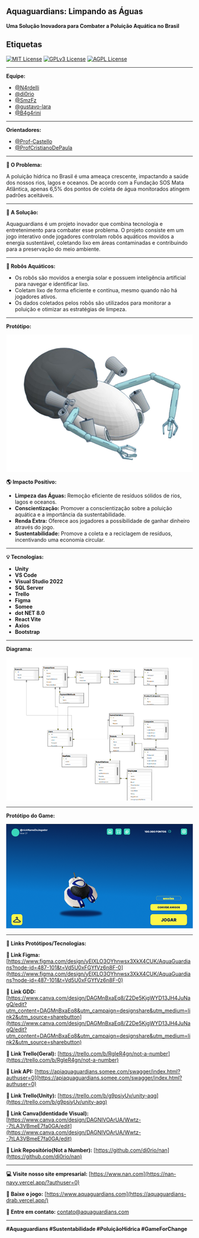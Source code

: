 ## Aquaguardians: Limpando as Águas

**Uma Solução Inovadora para Combater a Poluição Aquática no Brasil**

## Etiquetas

[![MIT License](https://img.shields.io/badge/License-MIT-green.svg)](https://choosealicense.com/licenses/mit/)
[![GPLv3 License](https://img.shields.io/badge/License-GPL%20v3-yellow.svg)](https://opensource.org/licenses/)
[![AGPL License](https://img.shields.io/badge/license-AGPL-blue.svg)](http://www.gnu.org/licenses/agpl-3.0)

---

**Equipe:**

- [@N4rdelli](https://www.github.com/N4rdelli)
- [@di0rio](https://www.github.com/di0rio) 
- [@SmzFz](https://www.github.com/SmzFz) 
- [@gustavo-lara](https://www.github.com/gustavo-lara)
- [@B4g4rini](https://www.github.com/B4g4rini)

---

**Orientadores:**

- [@Prof-Castello](https://www.github.com/Prof-Castello) 
- [@ProfCristianoDePaula](https://www.github.com/ProfCristianoDePaula) 

---

**🌊 O Problema:**

A poluição hídrica no Brasil é uma ameaça crescente, impactando a saúde dos nossos rios, lagos e oceanos. De acordo com a Fundação SOS Mata Atlântica, apenas 6,5% dos pontos de coleta de água monitorados atingem padrões aceitáveis.

---

**🤖 A Solução:**

Aquaguardians é um projeto inovador que combina tecnologia e entretenimento para combater esse problema. O projeto consiste em um jogo interativo onde jogadores controlam robôs aquáticos movidos a energia sustentável, coletando lixo em áreas contaminadas e contribuindo para a preservação do meio ambiente.

---

**🤖 Robôs Aquáticos:**

- Os robôs são movidos a energia solar e possuem inteligência artificial para navegar e identificar lixo.
- Coletam lixo de forma eficiente e contínua, mesmo quando não há jogadores ativos.
- Os dados coletados pelos robôs são utilizados para monitorar a poluição e otimizar as estratégias de limpeza.

---

**Protótipo:**

<center>
<a>
<img src="./img/prototipo-removebg-preview.png">
</a>
</center>

**🌎 Impacto Positivo:**

- **Limpeza das Águas:** Remoção eficiente de resíduos sólidos de rios, lagos e oceanos.
- **Conscientização:** Promover a conscientização sobre a poluição aquática e a importância da sustentabilidade.
- **Renda Extra:** Oferece aos jogadores a possibilidade de ganhar dinheiro através do jogo.
- **Sustentabilidade:** Promove a coleta e a reciclagem de resíduos, incentivando uma economia circular.

---

**💡 Tecnologias:**

- **Unity**
- **VS Code** 
- **Visual Studio 2022**
- **SQL Server**
- **Trello**
- **Figma**
- **Somee**
- **dot NET 8.0**
- **React Vite**
- **Axios**
- **Bootstrap**


<!-- ---

**Documentação da API**

#### Retorna todos os itens

```http
  GET /api/items
```

| Parâmetro   | Tipo       | Descrição                           |
| :---------- | :--------- | :---------------------------------- |
| `api_key` | `string` | **Obrigatório**. A chave da sua API |

#### Retorna um item

```http
  GET /api/items/${id}
```

| Parâmetro   | Tipo       | Descrição                                   |
| :---------- | :--------- | :------------------------------------------ |
| `id`      | `string` | **Obrigatório**. O ID do item que você quer |

#### add(num1, num2)

Recebe dois números e retorna a sua soma. -->

---

**Diagrama:**

<center>
<a>
<img src="./img/diagrama.png">
</a>
</center>

---

**Protótipo do Game:**

<center>
<a>
<img src="./img/telaLobby.png">
</a>
</center>


---

**👾 Links Protótipos/Tecnologias:**

**🔗 Link Figma:** [https://www.figma.com/design/yEIXLO3OYhnwsx3XkX4CUK/AquaGuardians?node-id=487-101&t=Vd5U0xFGYfVz6n8F-0](https://www.figma.com/design/yEIXLO3OYhnwsx3XkX4CUK/AquaGuardians?node-id=487-101&t=Vd5U0xFGYfVz6n8F-0)

**🔗 Link GDD:** [https://www.canva.com/design/DAGMnBxaEq8/Z2De5KjgWYD13JH4JuNagQ/edit?utm_content=DAGMnBxaEq8&utm_campaign=designshare&utm_medium=link2&utm_source=sharebutton](https://www.canva.com/design/DAGMnBxaEq8/Z2De5KjgWYD13JH4JuNagQ/edit?utm_content=DAGMnBxaEq8&utm_campaign=designshare&utm_medium=link2&utm_source=sharebutton)

**🔗 Link Trello(Geral):** [https://trello.com/b/RgIeR4gn/not-a-number](https://trello.com/b/RgIeR4gn/not-a-number)

**🔗 Link API:** [https://apiaquaguardians.somee.com/swagger/index.html?authuser=0](https://apiaquaguardians.somee.com/swagger/index.html?authuser=0)

**🔗 Link Trello(Unity):** [https://trello.com/b/g9psiyUv/unity-aqg](https://trello.com/b/g9psiyUv/unity-aqg)

**🔗 Link Canva(Identidade Visual):** [https://www.canva.com/design/DAGNIVOArUA/Wwtz--7tLA3VBmeE7fa0GA/edit](https://www.canva.com/design/DAGNIVOArUA/Wwtz--7tLA3VBmeE7fa0GA/edit)

**🔗 Link Repositório(Not a Number):** [https://github.com/di0rio/nan](https://github.com/di0rio/nan)

---

**💻 Visite nosso site empresarial:** [https://www.nan.com](https://nan-navy.vercel.app/?authuser=0)

**📱 Baixe o jogo:** [https://www.aquaguardians.com](https://aquaguardians-drab.vercel.app/)

**🤝 Entre em contato:** [contato@aquaguardians.com](contato@aquaguardians.com)

---

**#Aquaguardians #Sustentabilidade #PoluiçãoHídrica #GameForChange**
